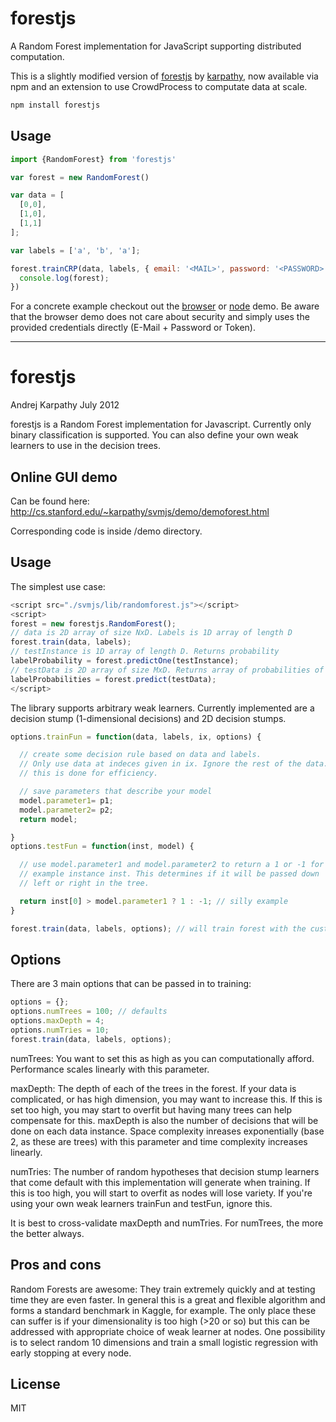 forestjs
========

A Random Forest implementation for JavaScript supporting distributed computation.

This is a slightly modified version of [forestjs][1] by [karpathy][2], now available via npm and
an extension to use CrowdProcess to computate data at scale.

```js
npm install forestjs
```

## Usage

```js
import {RandomForest} from 'forestjs'

var forest = new RandomForest()

var data = [
  [0,0],
  [1,0],
  [1,1]
];

var labels = ['a', 'b', 'a'];

forest.trainCRP(data, labels, { email: '<MAIL>', password: '<PASSWORD>' }).on('end', function(){
  console.log(forest);
})
```

For a concrete example checkout out the [browser][3] or [node][4] demo. Be aware that the browser demo does not care about security and simply uses the provided credentials directly (E-Mail + Password or Token).


[1]: https://github.com/karpathy/forestjs
[2]: https://github.com/karpathy
[3]: https://github.com/autarc/forestjs/example/server/demo.js
[4]: https://github.io/autarc/forestjs/example/client/

________________________________________________________________________________________________

# forestjs
Andrej Karpathy
July 2012

forestjs is a Random Forest implementation for Javascript. Currently only binary classification is supported. You can also define your own weak learners to use in the decision trees.

## Online GUI demo

Can be found here: http://cs.stanford.edu/~karpathy/svmjs/demo/demoforest.html

Corresponding code is inside /demo directory.

## Usage

The simplest use case:
```javascript
<script src="./svmjs/lib/randomforest.js"></script>
<script>
forest = new forestjs.RandomForest();
// data is 2D array of size NxD. Labels is 1D array of length D
forest.train(data, labels);
// testInstance is 1D array of length D. Returns probability
labelProbability = forest.predictOne(testInstance);
// testData is 2D array of size MxD. Returns array of probabilities of length M
labelProbabilities = forest.predict(testData);
</script>
```

The library supports arbitrary weak learners. Currently implemented are a decision stump (1-dimensional decisions) and 2D decision stumps.

```javascript
options.trainFun = function(data, labels, ix, options) {

  // create some decision rule based on data and labels.
  // Only use data at indeces given in ix. Ignore the rest of the data.
  // this is done for efficiency.

  // save parameters that describe your model
  model.parameter1= p1;
  model.parameter2= p2;
  return model;

}
options.testFun = function(inst, model) {

  // use model.parameter1 and model.parameter2 to return a 1 or -1 for
  // example instance inst. This determines if it will be passed down
  // left or right in the tree.

  return inst[0] > model.parameter1 ? 1 : -1; // silly example
}

forest.train(data, labels, options); // will train forest with the custom weak learners above
```
## Options

There are 3 main options that can be passed in to training:
```javascript
options = {};
options.numTrees = 100; // defaults
options.maxDepth = 4;
options.numTries = 10;
forest.train(data, labels, options);
```

numTrees: You want to set this as high as you can computationally afford. Performance scales linearly with this parameter.

maxDepth: The depth of each of the trees in the forest. If your data is complicated, or has high dimension, you may want to increase this. If this is set too high, you may start to overfit but having many trees can help compensate for this. maxDepth is also the number of decisions that will be done on each data instance. Space complexity inreases exponentially (base 2, as these are trees) with this parameter and time complexity increases linearly.

numTries: The number of random hypotheses that decision stump learners that come default with this implementation will generate when training. If this is too high, you will start to overfit as nodes will lose variety. If you're using your own weak learners trainFun and testFun, ignore this.

It is best to cross-validate maxDepth and numTries. For numTrees, the more the better always.

## Pros and cons

Random Forests are awesome: They train extremely quickly and at testing time they are even faster. In general this is a great and flexible algorithm and forms a standard benchmark in Kaggle, for example. The only place these can suffer is if your dimensionality is too high (>20 or so) but this can be addressed with appropriate choice of weak learner at nodes. One possibility is to select random 10 dimensions and train a small logistic regression with early stopping at every node.

## License
MIT
